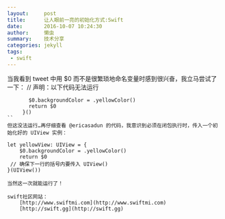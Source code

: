 ```yaml
---
layout:     post
title:      让人眼前一亮的初始化方式:Swift
date:       2016-10-07 10:24:30
author:     懒虫
summary:    技术分享
categories: jekyll
tags:
 - swift
---
```



当我看到 tweet 中用 $0 而不是很繁琐地命名变量时感到很兴奋，我立马尝试了一下：
// 声明：以下代码无法运行

``` let yellowView: UIView = {
       $0.backgroundColor = .yellowColor()    
       return $0
     }()
``
但这没法运行…再仔细查看 @ericasadun 的代码，我意识到必须在闭包执行时，传入一个初始化好的 UIView 实例：      

```
    let yellowView: UIView = {      
        $0.backgroundColor = .yellowColor()      
        return $0    
     // 确保下一行的括号内要传入 UIView()    
    }(UIView())    
```    
当然这一次就能运行了！    

swift社区网站：
    [http://www.swiftmi.com](http://www.swiftmi.com)  
    [http://swift.gg](http://swift.gg)  
